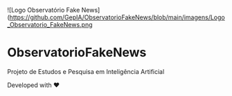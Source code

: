 ![Logo Observatório Fake News](https://github.com/GepIA/ObservatorioFakeNews/blob/main/imagens/Logo_Observatorio_FakeNews.png

# ObservatorioFakeNews
Projeto de Estudos e Pesquisa em Inteligência Artificial



Developed with ❤️ 

